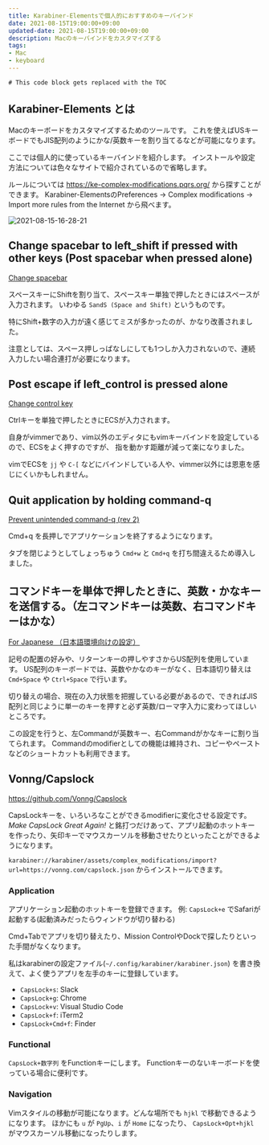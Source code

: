 ```yaml
---
title: Karabiner-Elementsで個人的におすすめのキーバインド
date: 2021-08-15T19:00:00+09:00
updated-date: 2021-08-15T19:00:00+09:00
description: Macのキーバインドをカスタマイズする
tags:
- Mac
- keyboard
---
```



````toc
# This code block gets replaced with the TOC
````

## Karabiner-Elements とは

Macのキーボードをカスタマイズするためのツールです。
これを使えばUSキーボードでもJIS配列のようにかな/英数キーを割り当てるなどが可能になります。

ここでは個人的に使っているキーバインドを紹介します。
インストールや設定方法については色々なサイトで紹介されているので省略します。

ルールについては <https://ke-complex-modifications.pqrs.org/> から探すことができます。
Karabiner-ElementsのPreferences -> Complex modifications -> Import more rules from the Internet から飛べます。

![2021-08-15-16-28-21](blog/2021-08-15-16-28-21.png)

## Change spacebar to left_shift if pressed with other keys (Post spacebar when pressed alone)

[Change spacebar](https://ke-complex-modifications.pqrs.org/#spacebar)

スペースキーにShiftを割り当て、スペースキー単独で押したときにはスペースが入力されます。
いわゆる `SandS (Space and Shift)` というものです。

特にShift+数字の入力が遠く感じてミスが多かったのが、かなり改善されました。

注意としては、スペース押しっぱなしにしても1つしか入力されないので、連続入力したい場合連打が必要になります。

## Post escape if left_control is pressed alone

[Change control key](https://ke-complex-modifications.pqrs.org/#control)

Ctrlキーを単独で押したときにECSが入力されます。

自身がvimmerであり、vim以外のエディタにもvimキーバインドを設定しているので、ECSをよく押すのですが、
指を動かす距離が減って楽になりました。

vimでECSを `jj` や `C-[` などにバインドしている人や、vimmer以外には恩恵を感じにくいかもしれません。

## Quit application by holding command-q

[Prevent unintended command-q (rev 2)](https://ke-complex-modifications.pqrs.org/#command_q)

Cmd+q を長押しでアプリケーションを終了するようになります。

タブを閉じようとしてしょっちゅう `Cmd+w` と `Cmd+q` を打ち間違えるため導入しました。

## コマンドキーを単体で押したときに、英数・かなキーを送信する。（左コマンドキーは英数、右コマンドキーはかな）

[For Japanese （日本語環境向けの設定）](https://ke-complex-modifications.pqrs.org/#japanese)

記号の配置の好みや、リターンキーの押しやすさからUS配列を使用しています。
US配列のキーボードでは、英数やかなのキーがなく、日本語切り替えは `Cmd+Space` や `Ctrl+Space` で行います。

切り替えの場合、現在の入力状態を把握している必要があるので、できればJIS配列と同じように単一のキーを押すと必ず英数/ローマ字入力に変わってほしいところです。

この設定を行うと、左Commandが英数キー、右Commandがかなキーに割り当てられます。
Commandのmodifierとしての機能は維持され、コピーやペーストなどのショートカットも利用できます。

## Vonng/Capslock

<https://github.com/Vonng/Capslock>

CapsLockキーを、いろいろなことができるmodifierに変化させる設定です。
*Make CapsLock Great Again!* と銘打つだけあって、アプリ起動のホットキーを作ったり、矢印キーでマウスカーソルを移動させたりといったことができるようになります。

`karabiner://karabiner/assets/complex_modifications/import?url=https://vonng.com/capslock.json` からインストールできます。

### Application

アプリケーション起動のホットキーを登録できます。
例: `CapsLock+e` でSafariが起動する(起動済みだったらウィンドウが切り替わる)

Cmd+Tabでアプリを切り替えたり、Mission ControlやDockで探したりといった手間がなくなります。

私はkarabinerの設定ファイル(`~/.config/karabiner/karabiner.json`) を書き換えて、よく使うアプリを左手のキーに登録しています。

* `CapsLock+s`: Slack
* `CapsLock+g`: Chrome
* `CapsLock+v`: Visual Studio Code
* `CapsLock+f`: iTerm2
* `CapsLock+Cmd+f`: Finder

### Functional

`CapsLock+数字列` をFunctionキーにします。
Functionキーのないキーボードを使っている場合に便利です。

### Navigation

Vimスタイルの移動が可能になります。どんな場所でも `hjkl` で移動できるようになります。
ほかにも `u` が `PgUp`、`i` が `Home` になったり、
`CapsLock+Opt+hjkl` がマウスカーソル移動になったりします。
